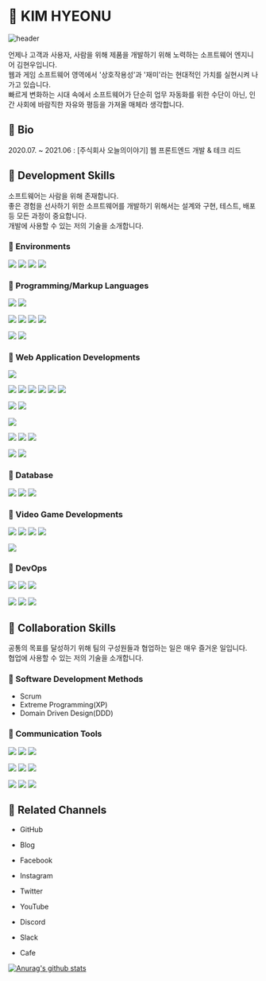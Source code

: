 # 🌲 KIM HYEONU

![header](https://capsule-render.vercel.app/api?type=rect&color=gradient&height=300&section=header&text=KIM%20HYEONU&fontSize=90&animation=fadeIn)

언제나 고객과 사용자, 사람을 위해 제품을 개발하기 위해 노력하는 소프트웨어 엔지니어 김현우입니다.  
웹과 게임 소프트웨어 영역에서 '상호작용성'과 '재미'라는 현대적인 가치를 실현시켜 나가고 있습니다.  
빠르게 변화하는 시대 속에서 소프트웨어가 단순히 업무 자동화를 위한 수단이 아닌, 인간 사회에 바람직한 자유와 평등을 가져올 매체라 생각합니다.  

## 🍎 Bio

2020.07. ~ 2021.06 : [주식회사 오늘의이야기] 웹 프론트엔드 개발 & 테크 리드

## 🍎 Development Skills

소프트웨어는 사람을 위해 존재합니다.  
좋은 경험을 선사하기 위한 소프트웨어를 개발하기 위해서는 설계와 구현, 테스트, 배포 등 모든 과정이 중요합니다.  
개발에 사용할 수 있는 저의 기술을 소개합니다.  

### 🍏 Environments

<img src="https://img.shields.io/badge/Visual Studio-5C2D91?style=flat-square&logo=visual-studio&logoColor=white"/></a>
<img src="https://img.shields.io/badge/Visual Studio Code-007ACC?style=flat-square&logo=visual-studio-code&logoColor=white"/></a>
<img src="https://img.shields.io/badge/JetBrains PyCharm-000000?style=flat-square&logo=jetbrains&logoColor=white"/></a>
<img src="https://img.shields.io/badge/Jetbrains WebStorm-000000?style=flat-square&logo=jetbrains&logoColor=white"/></a>

### 🍏 Programming/Markup Languages

<img src="https://img.shields.io/badge/JavaScript-F7DF1E?style=flat-square&logo=javascript&logoColor=white"/></a>
<img src="https://img.shields.io/badge/TypeScript-3178C6?style=flat-square&logo=typescript&logoColor=white"/></a>

<img src="https://img.shields.io/badge/Python-3776AB?style=flat-square&logo=python&logoColor=white"/></a>
<img src="https://img.shields.io/badge/C-A8B9CC?style=flat-square&logo=c&logoColor=white"/></a>
<img src="https://img.shields.io/badge/C++-00599C?style=flat-square&logo=c%2b%2b&logoColor=white"/></a>
<img src="https://img.shields.io/badge/C%23-239120?style=flat-square&logo=c-sharp&logoColor=white"/></a>

<img src="https://img.shields.io/badge/HTML5-E34F26?style=flat-square&logo=HTML5&logoColor=white"/></a>
<img src="https://img.shields.io/badge/CSS3-1572B6?style=flat-square&logo=CSS3&logoColor=white"/></a>

### 🍏 Web Application Developments

<img src="https://img.shields.io/badge/Bootstrap-7952B3?style=flat-square&logo=bootstrap&logoColor=white"/></a>

<img src="https://img.shields.io/badge/React-61DAFB?style=flat-square&logo=react&logoColor=white"/></a>
<img src="https://img.shields.io/badge/Redux-764ABC?style=flat-square&logo=redux&logoColor=white"/></a>
<img src="https://img.shields.io/badge/Redux Saga-999999?style=flat-square&logo=redux-saga&logoColor=white"/></a>
<img src="https://img.shields.io/badge/Material UI-0081CB?style=flat-square&logo=material-ui&logoColor=white"/></a>
<img src="https://img.shields.io/badge/Next.js-000000?style=flat-square&logo=next.js&logoColor=white"/></a>
<img src="https://img.shields.io/badge/Gatsby-663399?style=flat-square&logo=gatsby&logoColor=white"/></a>

<img src="https://img.shields.io/badge/Vue.js-4FC08D?style=flat-square&logo=vue.js&logoColor=white"/></a>
<img src="https://img.shields.io/badge/Vuetify-1867C0?style=flat-square&logo=vuetify&logoColor=white"/></a>

<img src="https://img.shields.io/badge/React Native-61DAFB?style=flat-square&logo=react&logoColor=white"/></a>

<img src="https://img.shields.io/badge/Flask-000000?style=flat-square&logo=flask&logoColor=white"/></a>
<img src="https://img.shields.io/badge/Node.js-339933?style=flat-square&logo=node.js&logoColor=white"/></a>
<img src="https://img.shields.io/badge/Express-000000?style=flat-square&logo=express&logoColor=white"/></a>

<img src="https://img.shields.io/badge/GraphQL-E434AA?style=flat-square&logo=graphql&logoColor=white"/></a>
<img src="https://img.shields.io/badge/Apollo GraphQL-311C87?style=flat-square&logo=apollo-graphql&logoColor=white"/></a>

### 🍏 Database

<img src="https://img.shields.io/badge/MongoDB-47A248?style=flat-square&logo=mongodb&logoColor=white"/></a>
<img src="https://img.shields.io/badge/MySQL-4479A1?style=flat-square&logo=mysql&logoColor=white"/></a>
<img src="https://img.shields.io/badge/MariaDB-003545?style=flat-square&logo=mariadb&logoColor=white"/></a>

### 🍏 Video Game Developments

<img src="https://img.shields.io/badge/OpenGL-5586A4?style=flat-square&logo=opengl&logoColor=white"/></a>
<img src="https://img.shields.io/badge/OpenGL ES-5586A4?style=flat-square&logo=opengl&logoColor=white"/></a>
<img src="https://img.shields.io/badge/DirectX-5E5E5E?style=flat-square&logo=microsoft&logoColor=white"/></a>
<img src="https://img.shields.io/badge/Metal-000000?style=flat-square&logo=apple&logoColor=white"/></a>

<img src="https://img.shields.io/badge/Unity-000000?style=flat-square&logo=unity&logoColor=white"/></a>

### 🍏 DevOps

<img src="https://img.shields.io/badge/Docker-2496ED?style=flat-square&logo=docker&logoColor=white"/></a>
<img src="https://img.shields.io/badge/Kubernetes-326CE5?style=flat-square&logo=kubernetes&logoColor=white"/></a>
<img src="https://img.shields.io/badge/Jenkins-D24939?style=flat-square&logo=jenkins&logoColor=white"/></a>

<img src="https://img.shields.io/badge/AWS-232F3E?style=flat-square&logo=amazon-aws&logoColor=white"/></a>
<img src="https://img.shields.io/badge/GCP-4285F4?style=flat-square&logo=google-cloud&logoColor=white"/></a>
<img src="https://img.shields.io/badge/Firebase-FFCA28?style=flat-square&logo=firebase&logoColor=white"/></a>

## 🍎 Collaboration Skills

공통의 목표를 달성하기 위해 팀의 구성원들과 협업하는 일은 매우 즐거운 일입니다.  
협업에 사용할 수 있는 저의 기술을 소개합니다.  

### 🍏 Software Development Methods

* Scrum
* Extreme Programming(XP)
* Domain Driven Design(DDD)

### 🍏 Communication Tools

<img src="https://img.shields.io/badge/Google Workspace-4285F4?style=flat-square&logo=google&logoColor=white"/></a>
<img src="https://img.shields.io/badge/Notion-000000?style=flat-square&logo=notion&logoColor=white"/></a>
<img src="https://img.shields.io/badge/Slack-4A154B?style=flat-square&logo=slack&logoColor=white"/></a>

<img src="https://img.shields.io/badge/GitHub-181717?style=flat-square&logo=github&logoColor=white"/></a>
<img src="https://img.shields.io/badge/GitLab-FCA121?style=flat-square&logo=gitlab&logoColor=white"/></a>
<img src="https://img.shields.io/badge/Bitbucket-0052CC?style=flat-square&logo=bitbucket&logoColor=white"/></a>

<img src="https://img.shields.io/badge/Jira-0052CC?style=flat-square&logo=jira&logoColor=white"/></a>
<img src="https://img.shields.io/badge/Jira Software-0052CC?style=flat-square&logo=jira-software&logoColor=white"/></a>
<img src="https://img.shields.io/badge/Confluence-172B4D?style=flat-square&logo=confluence&logoColor=white"/></a>

## 🍎 Related Channels

* GitHub
* Blog
* Facebook
* Instagram
* Twitter
* YouTube

* Discord
* Slack
* Cafe


[![Anurag's github stats](https://github-readme-stats.vercel.app/api?username=kimhyeonu&show_icons=true&theme=tokyonight)](https://github.com/anuraghazra/github-readme-stats)
